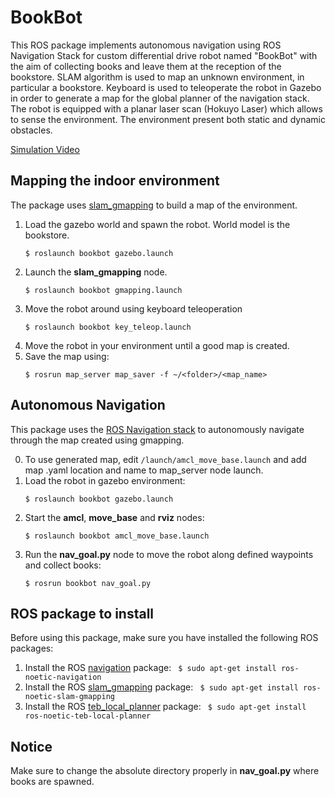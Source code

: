 
# BookBot

This ROS package implements autonomous navigation using ROS Navigation Stack for custom differential drive robot named "BookBot" with the aim of collecting books and leave them at the reception of the bookstore.
SLAM algorithm is used to map an unknown environment, in particular a bookstore. Keyboard is used to teleoperate the robot in Gazebo in order to generate a map for the global planner of the navigation stack. The robot is equipped with a planar laser scan (Hokuyo Laser) which allows to sense the environment.
The environment present both static and dynamic obstacles.

[Simulation Video](https://youtu.be/0HSZ3LU_FVI)

## Mapping the indoor environment

The package uses [slam_gmapping](http://wiki.ros.org/slam_gmapping) to build a map of the environment.

1. Load the gazebo world and spawn the robot. World model is the bookstore.
	```
	$ roslaunch bookbot gazebo.launch 
	```
2. Launch the **slam_gmapping** node.
	```
	$ roslaunch bookbot gmapping.launch
	```
3. Move the robot around using keyboard teleoperation
	 ```
	 $ roslaunch bookbot key_teleop.launch
	 ```
4. Move the robot in your environment until a good map is created. 
5. Save the map using:
	```
	$ rosrun map_server map_saver -f ~/<folder>/<map_name>
	``` 
	
## Autonomous Navigation
This package uses the [ROS Navigation stack](http://wiki.ros.org/navigation) to autonomously navigate through the map created using gmapping. 
  
0. To use generated map, edit ```/launch/amcl_move_base.launch``` and add map .yaml location and name to map_server node launch.
1. Load the robot in gazebo environment:
	```
	$ roslaunch bookbot gazebo.launch 
	```
2. Start the **amcl**, **move_base** and **rviz** nodes:
	```
	$ roslaunch bookbot amcl_move_base.launch
	```
3. Run the **nav_goal.py** node to move the robot along defined waypoints and collect books:
	```
	$ rosrun bookbot nav_goal.py
	``` 

##  ROS package to install

Before using this package, make sure you have installed the following ROS packages:

1. Install the ROS [navigation](http://wiki.ros.org/navigation) package:
	``` $ sudo apt-get install ros-noetic-navigation``` 
2. Install the ROS [slam_gmapping](http://wiki.ros.org/gmapping) package:
	``` $ sudo apt-get install ros-noetic-slam-gmapping``` 
3. Install the ROS [teb_local_planner](http://wiki.ros.org/teb_local_planner) package:
	``` $ sudo apt-get install ros-noetic-teb-local-planner``` 

##  Notice

Make sure to change the absolute directory properly in **nav_goal.py** where books are spawned.
